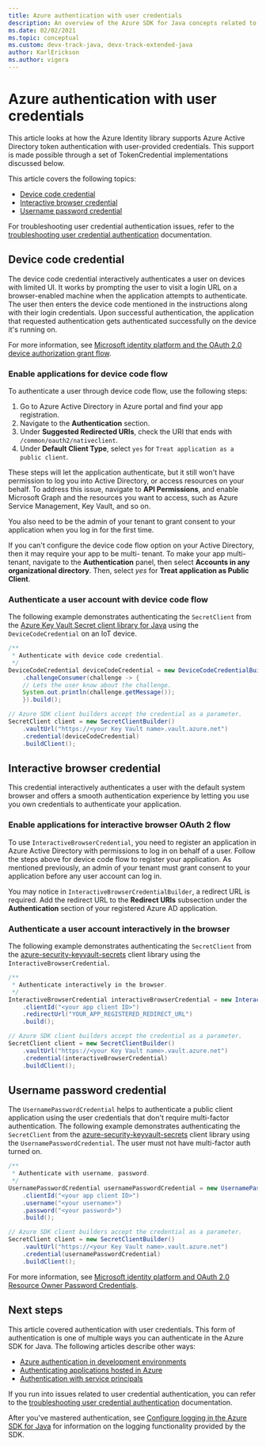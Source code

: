 ```yaml
---
title: Azure authentication with user credentials
description: An overview of the Azure SDK for Java concepts related to authenticating applications with user credentials
ms.date: 02/02/2021
ms.topic: conceptual
ms.custom: devx-track-java, devx-track-extended-java
author: KarlErickson
ms.author: vigera
---
```


# Azure authentication with user credentials

This article looks at how the Azure Identity library supports Azure Active Directory token authentication with user-provided credentials. This support is made possible through a set of TokenCredential implementations discussed below.

This article covers the following topics:

* [Device code credential](#device-code-credential)
* [Interactive browser credential](#interactive-browser-credential)
* [Username password credential](#username-password-credential)

For troubleshooting user credential authentication issues, refer to the [troubleshooting user credential authentication](troubleshooting-authentication-user-credential.md) documentation.

## Device code credential

The device code credential interactively authenticates a user on devices with limited UI. It works by prompting the user to visit a login URL on a browser-enabled machine when the application attempts to authenticate. The user then enters the device code mentioned in the instructions along with their login credentials. Upon successful authentication, the application that requested authentication gets authenticated successfully on the device it's running on.

For more information, see [Microsoft identity platform and the OAuth 2.0 device authorization grant flow](/azure/active-directory/develop/v2-oauth2-device-code).

### Enable applications for device code flow

To authenticate a user through device code flow, use the following steps:

1. Go to Azure Active Directory in Azure portal and find your app registration.
2. Navigate to the **Authentication** section.
3. Under **Suggested Redirected URIs**, check the URI that ends with `/common/oauth2/nativeclient`.
4. Under **Default Client Type**, select `yes` for `Treat application as a public client`.

These steps will let the application authenticate, but it still won't have permission to log you into Active Directory, or access resources on your behalf. To address this issue, navigate to **API Permissions**, and enable Microsoft Graph and the resources you want to access, such as Azure Service Management, Key Vault, and so on.

You also need to be the admin of your tenant to grant consent to your application when you log in for the first time.

If you can't configure the device code flow option on your Active Directory, then it may require your app to be multi- tenant. To make your app multi-tenant, navigate to the **Authentication** panel, then select **Accounts in any organizational directory**. Then, select *yes* for **Treat application as Public Client**.

### Authenticate a user account with device code flow

The following example demonstrates authenticating the `SecretClient` from the [Azure Key Vault Secret client library for Java][secrets_client_library] using the `DeviceCodeCredential` on an IoT device.

```java
/**
 * Authenticate with device code credential.
 */
DeviceCodeCredential deviceCodeCredential = new DeviceCodeCredentialBuilder()
    .challengeConsumer(challenge -> {
    // Lets the user know about the challenge.
    System.out.println(challenge.getMessage());
    }).build();

// Azure SDK client builders accept the credential as a parameter.
SecretClient client = new SecretClientBuilder()
    .vaultUrl("https://<your Key Vault name>.vault.azure.net")
    .credential(deviceCodeCredential)
    .buildClient();
```

## Interactive browser credential

This credential interactively authenticates a user with the default system browser and offers a smooth authentication experience by letting you use you own credentials to authenticate your application.

### Enable applications for interactive browser OAuth 2 flow

To use `InteractiveBrowserCredential`, you need to register an application in Azure Active Directory with permissions to log in on behalf of a user. Follow the steps above for device code flow to register your application. As mentioned previously, an admin of your tenant must grant consent to your application before any user account can log in.

You may notice in `InteractiveBrowserCredentialBuilder`, a redirect URL is required. Add the redirect URL to the **Redirect URIs** subsection under the **Authentication** section of your registered Azure AD application.

### Authenticate a user account interactively in the browser

The following example demonstrates authenticating the `SecretClient` from the [azure-security-keyvault-secrets][secrets_client_library] client library using the `InteractiveBrowserCredential`.

```java
/**
 * Authenticate interactively in the browser.
 */
InteractiveBrowserCredential interactiveBrowserCredential = new InteractiveBrowserCredentialBuilder()
    .clientId("<your app client ID>")
    .redirectUrl("YOUR_APP_REGISTERED_REDIRECT_URL")
    .build();

// Azure SDK client builders accept the credential as a parameter.
SecretClient client = new SecretClientBuilder()
    .vaultUrl("https://<your Key Vault name>.vault.azure.net")
    .credential(interactiveBrowserCredential)
    .buildClient();
```

## Username password credential

The `UsernamePasswordCredential` helps to authenticate a public client application using the user credentials that don't require multi-factor authentication. The following example demonstrates authenticating the `SecretClient` from the [azure-security-keyvault-secrets][secrets_client_library] client library using the `UsernamePasswordCredential`. The user must not have multi-factor auth turned on.

```java
/**
 * Authenticate with username, password.
 */
UsernamePasswordCredential usernamePasswordCredential = new UsernamePasswordCredentialBuilder()
    .clientId("<your app client ID>")
    .username("<your username>")
    .password("<your password>")
    .build();

// Azure SDK client builders accept the credential as a parameter.
SecretClient client = new SecretClientBuilder()
    .vaultUrl("https://<your Key Vault name>.vault.azure.net")
    .credential(usernamePasswordCredential)
    .buildClient();
```

For more information, see [Microsoft identity platform and OAuth 2.0 Resource Owner Password Credentials](/azure/active-directory/develop/v2-oauth-ropc).

## Next steps

This article covered authentication with user credentials. This form of authentication is one of multiple ways you can authenticate in the Azure SDK for Java. The following articles describe other ways:

* [Azure authentication in development environments](identity-dev-env-auth.md)
* [Authenticating applications hosted in Azure](identity-azure-hosted-auth.md)
* [Authentication with service principals](identity-service-principal-auth.md)

If you run into issues related to user credential authentication, you can refer to the [troubleshooting user credential authentication](troubleshooting-authentication-user-credential.md) documentation.

After you've mastered authentication, see [Configure logging in the Azure SDK for Java](logging-overview.md) for information on the logging functionality provided by the SDK.

<!-- LINKS -->
[secrets_client_library]: https://github.com/Azure/azure-sdk-for-java/tree/master/sdk/keyvault/azure-security-keyvault-secrets
